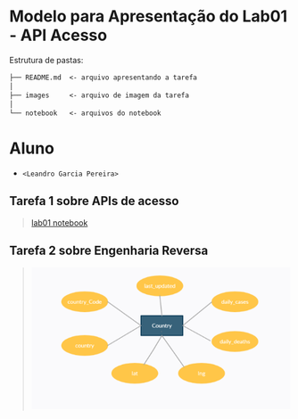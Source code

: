 # Modelo para Apresentação do Lab01 - API Acesso

Estrutura de pastas:

~~~
├── README.md  <- arquivo apresentando a tarefa
│
├── images     <- arquivo de imagem da tarefa
│
└── notebook   <- arquivos do notebook
~~~

# Aluno
* `<Leandro Garcia Pereira>`

## Tarefa 1 sobre APIs de acesso

> [lab01 notebook](https://github.com/LeandroGarciaP/MC536/blob/main/lab01/notebook/lab01-api.ipynb)

## Tarefa 2 sobre Engenharia Reversa
>
>
> ![Diagrama de ER para casos de covid nas últimas 24 h](images/diagrama_ER.png)
